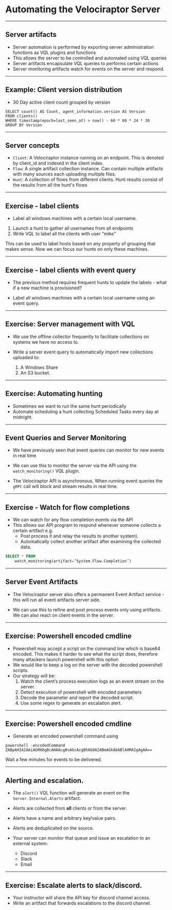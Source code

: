 <!-- .slide: class="title " -->


# Automating the Velociraptor Server


---

<!-- .slide: class="content " -->

## Server artifacts

* Server automation is performed by exporting server administration
  functions as VQL plugins and functions
* This allows the server to be controlled and automated using VQL queries
* Server artifacts encapsulate VQL queries to performs certain actions
* Server monitoring artifacts watch for events on the server and respond.

---

<!-- .slide: class="content " -->

## Example: Client version distribution

* 30 Day active client count grouped by version

```
SELECT count() AS Count, agent_information.version AS Version
FROM clients()
WHERE timestamp(epoch=last_seen_at) > now() - 60 * 60 * 24 * 30
GROUP BY Version
```

---

<!-- .slide: class="content " -->
## Server concepts

* `Client`: A Velociraptor instance running on an endpoint. This is
  denoted by client_id and indexed in the client index.
* `Flow`: A single artifact collection instance. Can contain multiple
  artifacts with many sources each uploading multiple files.
* `Hunt`: A collection of flows from different clients. Hunt results
consist of the results from all the hunt's flows

---

<!-- .slide: class="content small-font" -->

## Exercise - label clients

* Label all windows machines with a certain local username.

1. Launch a hunt to gather all usernames from all endpoints
2. Write VQL to label all the clients with user "mike"

This can be used to label hosts based on any property of grouping that makes sense.
Now we can focus our hunts on only these machines.

---

<!-- .slide: class="content small-font" -->

## Exercise - label clients with event query

* The previous method requires frequent hunts to update the labels -
  what if a new machine is provisioned?

* Label all windows machines with a certain local username using an
event query.

---

<!-- .slide: class="content small-font" -->

## Exercise: Server management with VQL

* We use the offline collector frequently to facilitate collections on
  systems we have no access to.

* Write a server event query to automatically import new collections
  uploaded to:

  1. A Windows Share
  2. An S3 bucket.

---

<!-- content optional -->

## Exercise: Automating hunting

* Sometimes we want to run the same hunt periodically
* Automate scheduling a hunt collecting Scheduled Tasks every day at
  midnight.

---

<!-- .slide: class="content " -->

## Event Queries and Server Monitoring

* We have previously seen that event queries can monitor for new
  events in real time

* We can use this to monitor the server via the API using the
  `watch_monitoring()` VQL plugin.

* The Velociraptor API is asynchronous. When running event queries the
  `gRPC` call will block and stream results in real time.

---

<!-- .slide: class="content " -->
## Exercise - Watch for flow completions

* We can watch for any flow completion events via the API
* This allows our API program to respond whenever someone collects a
  certain artifact e.g.
     * Post process it and relay the results to another system).
     * Automatically collect another artifact after examining the
  collected data.

```sql
SELECT * FROM
    watch_monitoring(artifact=’System.Flow.Completion’)
```

---

<!-- .slide: class="content " -->

## Server Event Artifacts

* The Velociraptor server also offers a permanent Event Artifact
  service - this will run all event artifacts server side.

* We can use this to refine and post process events only using
  artifacts. We can also react on client events in the server.

---

<!-- .slide: class="content small-font" -->

## Exercise: Powershell encoded cmdline

* Powershell may accept a script on the command line which is base64
  encoded. This makes it harder to see what the script does, therefore
  many attackers launch powershell with this option
* We would like to keep a log on the server with the decoded
  powershell scripts.
* Our strategy will be:
   1. Watch the client’s process execution logs as an event stream on
      the server.
   2. Detect execution of powershell with encoded parameters
   3. Decode the parameter and report the decoded script.
   4. Use some regex to generate an escalation alert.

---

<!-- .slide: class="content " -->

## Exercise: Powershell encoded cmdline

* Generate an encoded powershell command using

```
powershell -encodedCommand ZABpAHIAIAAiAGMAOgBcAHAAcgBvAGcAcgBhAG0AIABmAGkAbABlAHMAIgAgAA==
```

Wait a few minutes for events to be delivered.

---

<!-- .slide: class="content small-font" -->

## Alerting and escalation.

* The `alert()` VQL function will generate an event on the
  `Server.Internal.Alerts` artifact.

* Alerts are collected from **all** clients or from the server.
* Alerts have a name and arbitrary key/value pairs.
* Alerts are deduplicated on the source.

* Your server can monitor that queue and issue an escalation to an
  external system:
    * Discord
    * Slack
    * Email

---

<!-- .slide: class="content " -->

## Exercise: Escalate alerts to slack/discord.

* Your instructor will share the API key for discord channel access.
* Write an artifact that forwards escalations to the discord channel.
